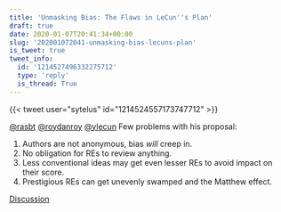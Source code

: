 ```yaml
---
title: 'Unmasking Bias: The Flaws in LeCun''s Plan'
draft: true
date: 2020-01-07T20:41:34+00:00
slug: '202001072041-unmasking-bias-lecuns-plan'
is_tweet: true
tweet_info:
  id: '1214527496332275712'
  type: 'reply'
  is_thread: True
---
```




{{< tweet user="sytelus" id="1214524557173747712" >}}

[@rasbt](https://x.com/rasbt) [@roydanroy](https://x.com/roydanroy) [@ylecun](https://x.com/ylecun) Few problems with his proposal:
1. Authors are not anonymous, bias *will* creep in.
2. No obligation for REs to review anything.
3. Less conventional ideas may get even lesser REs to avoid impact on their score.
4. Prestigious REs can get unevenly swamped and the Matthew effect.

[Discussion](https://x.com/sytelus/status/1214527496332275712)
